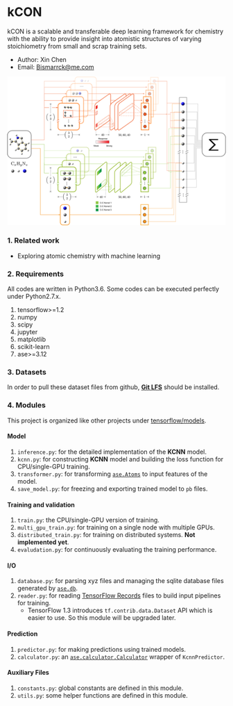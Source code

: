# kCON

kCON is a scalable and transferable deep learning framework for chemistry with the ability to provide insight into atomistic structures of varying stoichiometry from small and scrap training sets.

* Author: Xin Chen
* Email: Bismarrck@me.com

![kCON](doc/images/figure1.png)

### 1. Related work

* Exploring atomic chemistry with machine learning

### 2. Requirements

All codes are written in Python3.6. Some codes can be executed perfectly under Python2.7.x.

1. tensorflow\>=1.2
2. numpy
3. scipy
4. jupyter
5. matplotlib
6. scikit-learn
7. ase\>=3.12

### 3. Datasets

In order to pull these dataset files from github, **[Git LFS][1]** should be installed.

### 4. Modules

This project is organized like other projects under [tensorflow/models][2].

#### Model

1. `inference.py`: for the detailed implementation of the **KCNN** model.
2. `kcnn.py`: for constructing **KCNN** model and building the loss function for CPU/single-GPU training.
3. `transformer.py`: for transforming [`ase.Atoms`][3] to input features of the model.
4. `save_model.py`: for freezing and exporting trained model to `pb` files.

#### Training and validation

1. `train.py`: the CPU/single-GPU version of training.
2. `multi_gpu_train.py`: for training on a single node with multiple GPUs.
3. `distributed_train.py`:  for training on distributed systems. **Not implemented yet**.
4. `evaludation.py`: for continuously evaluating the training performance.

#### I/O

1. `database.py`: for parsing xyz files and managing the sqlite database files generated by [`ase.db`][4].
2. `reader.py`: for reading [TensorFlow Records][5] files to build input pipelines for training.
	- TensorFlow 1.3 introduces `tf.contrib.data.Dataset` API which is easier to use. So this module will be upgraded later.

#### Prediction

1. `predictor.py`: for making predictions using trained models.
2. `calculator.py`: an [`ase.calculator.Calculator`][6] wrapper of `KcnnPredictor`.

#### Auxiliary Files

1. `constants.py`: global constants are defined in this module.
2. `utils.py`: some helper functions are defined in this module.

[1]:	https://git-lfs.github.com
[2]:	https://github.com/tensorflow/models
[3]:	https://wiki.fysik.dtu.dk/ase/ase/atoms.html
[4]:	https://wiki.fysik.dtu.dk/ase/ase/db/db.html#ase-db
[5]:	https://www.tensorflow.org/versions/r1.1/programmers_guide/reading_data
[6]:	https://wiki.fysik.dtu.dk/ase/ase/calculators/calculators.html

[image-1]:	doc/images/figure1.png